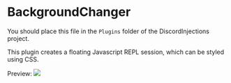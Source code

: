 # BackgroundChanger

You should place this file in the `Plugins` folder of the DiscordInjections project.

This plugin creates a floating Javascript REPL session, which can be styled using CSS.

Preview: ![](http://i.imgur.com/Hef7nQI.gif)
